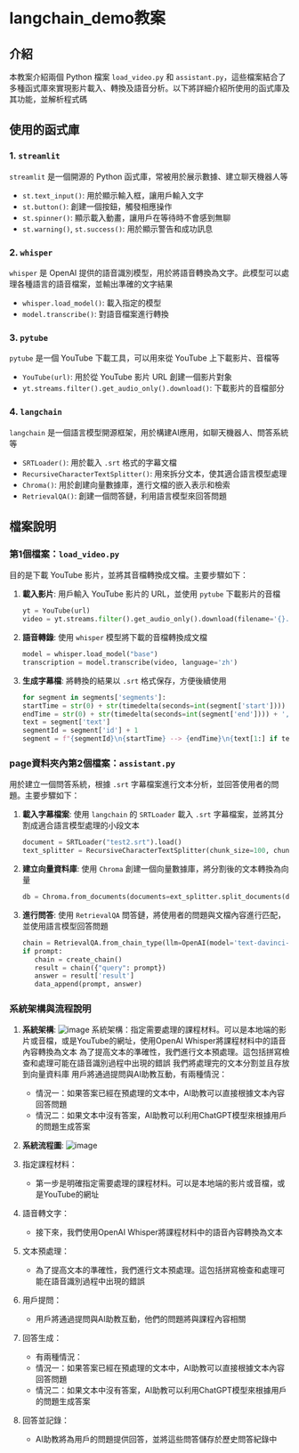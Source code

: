 # langchain_demo教案

## 介紹
本教案介紹兩個 Python 檔案 `load_video.py` 和 `assistant.py`，這些檔案結合了多種函式庫來實現影片載入、轉換及語音分析。以下將詳細介紹所使用的函式庫及其功能，並解析程式碼

## 使用的函式庫

### 1. `streamlit`
`streamlit` 是一個開源的 Python 函式庫，常被用於展示數據、建立聊天機器人等

- `st.text_input()`: 用於顯示輸入框，讓用戶輸入文字
- `st.button()`: 創建一個按鈕，觸發相應操作
- `st.spinner()`: 顯示載入動畫，讓用戶在等待時不會感到無聊
- `st.warning()`, `st.success()`: 用於顯示警告和成功訊息

### 2. `whisper`
`whisper` 是 OpenAI 提供的語音識別模型，用於將語音轉換為文字。此模型可以處理各種語言的語音檔案，並輸出準確的文字結果

- `whisper.load_model()`: 載入指定的模型
- `model.transcribe()`: 對語音檔案進行轉換

### 3. `pytube`
`pytube` 是一個 YouTube 下載工具，可以用來從 YouTube 上下載影片、音檔等

- `YouTube(url)`: 用於從 YouTube 影片 URL 創建一個影片對象
- `yt.streams.filter().get_audio_only().download()`: 下載影片的音檔部分

### 4. `langchain`
`langchain` 是一個語言模型開源框架，用於構建AI應用，如聊天機器人、問答系統等

- `SRTLoader()`: 用於載入 `.srt` 格式的字幕文檔
- `RecursiveCharacterTextSplitter()`: 用來拆分文本，使其適合語言模型處理
- `Chroma()`: 用於創建向量數據庫，進行文檔的嵌入表示和檢索
- `RetrievalQA()`: 創建一個問答鏈，利用語言模型來回答問題

## 檔案說明

### 第1個檔案：`load_video.py`

目的是下載 YouTube 影片，並將其音檔轉換成文檔。主要步驟如下：

1. **載入影片**:
   用戶輸入 YouTube 影片的 URL，並使用 `pytube` 下載影片的音檔
   
   ```python
   yt = YouTube(url)
   video = yt.streams.filter().get_audio_only().download(filename='{}.mp3'.format(yt.title))
   ```
2. **語音轉錄**:
   使用 `whisper` 模型將下載的音檔轉換成文檔
   ```python
   model = whisper.load_model("base")
   transcription = model.transcribe(video, language='zh')
   ```
3. **生成字幕檔**:
   將轉換的結果以 `.srt` 格式保存，方便後續使用
   ```python
   for segment in segments['segments']:
   startTime = str(0) + str(timedelta(seconds=int(segment['start']))) + ',000'
   endTime = str(0) + str(timedelta(seconds=int(segment['end']))) + ',000'
   text = segment['text']
   segmentId = segment['id'] + 1
   segment = f"{segmentId}\n{startTime} --> {endTime}\n{text[1:] if text[0] == ' ' else text}\n\n"
   ```
   
### page資料夾內第2個檔案：`assistant.py`

用於建立一個問答系統，根據 `.srt` 字幕檔案進行文本分析，並回答使用者的問題。主要步驟如下：

1. **載入字幕檔案**:
   使用 `langchain` 的 `SRTLoader` 載入 `.srt` 字幕檔案，並將其分割成適合語言模型處理的小段文本
   ```python
   document = SRTLoader("test2.srt").load()
   text_splitter = RecursiveCharacterTextSplitter(chunk_size=100, chunk_overlap=0)
   ```

2. **建立向量資料庫**:
   使用 `Chroma` 創建一個向量數據庫，將分割後的文本轉換為向量
   ```python
   db = Chroma.from_documents(documents=ext_splitter.split_documents(document), embedding=OpenAIEmbeddings(), persist_directory='db1')
   ```

3. **進行問答**:
使用 `RetrievalQA` 問答鏈，將使用者的問題與文檔內容進行匹配，並使用語言模型回答問題
   ```python
   chain = RetrievalQA.from_chain_type(llm=OpenAI(model='text-davinci-003'), chain_type="stuff", retriever=db.as_retriever(), return_source_documents=True)
   if prompt:
      chain = create_chain()
      result = chain({"query": prompt})
      answer = result['result']
      data_append(prompt, answer)
   ```
### 系統架構與流程說明

1. **系統架構**:
![image](https://github.com/user-attachments/assets/de0dd1be-5315-4b1f-8a38-bdd2fd003c35)
系統架構：指定需要處理的課程材料。可以是本地端的影片或音檔，或是YouTube的網址，使用OpenAI Whisper將課程材料中的語音內容轉換為文本
為了提高文本的準確性，我們進行文本預處理。這包括拼寫檢查和處理可能在語音識別過程中出現的錯誤
我們將處理完的文本分割並且存放到向量資料庫
用戶將通過提問與AI助教互動，有兩種情況：
 	- 情況一：如果答案已經在預處理的文本中，AI助教可以直接根據文本內容回答問題
 	- 情況二：如果文本中沒有答案，AI助教可以利用ChatGPT模型來根據用戶的問題生成答案

2. **系統流程圖**:
![image](https://github.com/user-attachments/assets/e0c98d6a-6cde-4ecb-aa04-2451917de269)
1. 指定課程材料：
   - 第一步是明確指定需要處理的課程材料。可以是本地端的影片或音檔，或是YouTube的網址
 
2. 語音轉文字：
   - 接下來，我們使用OpenAI Whisper將課程材料中的語音內容轉換為文本
 
3. 文本預處理：
   - 為了提高文本的準確性，我們進行文本預處理。這包括拼寫檢查和處理可能在語音識別過程中出現的錯誤
 
4. 用戶提問：
   - 用戶將通過提問與AI助教互動，他們的問題將與課程內容相關
 
5. 回答生成：
   - 有兩種情況：
 	- 情況一：如果答案已經在預處理的文本中，AI助教可以直接根據文本內容回答問題
 	- 情況二：如果文本中沒有答案，AI助教可以利用ChatGPT模型來根據用戶的問題生成答案
 
6. 回答並記錄：
   - AI助教將為用戶的問題提供回答，並將這些問答儲存於歷史問答紀錄中
